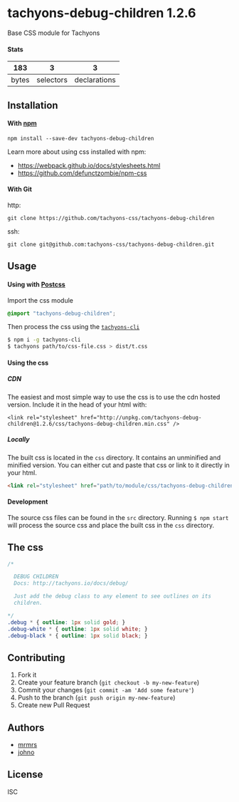 # tachyons-debug-children 1.2.6

Base CSS module for Tachyons

#### Stats

183 | 3 | 3
---|---|---
bytes | selectors | declarations

## Installation

#### With [npm](https://npmjs.com)

```
npm install --save-dev tachyons-debug-children
```

Learn more about using css installed with npm:
* https://webpack.github.io/docs/stylesheets.html
* https://github.com/defunctzombie/npm-css

#### With Git

http:
```
git clone https://github.com/tachyons-css/tachyons-debug-children
```

ssh:
```
git clone git@github.com:tachyons-css/tachyons-debug-children.git
```

## Usage

#### Using with [Postcss](https://github.com/postcss/postcss)

Import the css module

```css
@import "tachyons-debug-children";
```

Then process the css using the [`tachyons-cli`](https://github.com/tachyons-css/tachyons-cli)

```sh
$ npm i -g tachyons-cli
$ tachyons path/to/css-file.css > dist/t.css
```

#### Using the css

##### CDN
The easiest and most simple way to use the css is to use the cdn hosted version. Include it in the head of your html with:

```
<link rel="stylesheet" href="http://unpkg.com/tachyons-debug-children@1.2.6/css/tachyons-debug-children.min.css" />
```

##### Locally
The built css is located in the `css` directory. It contains an unminified and minified version.
You can either cut and paste that css or link to it directly in your html.

```html
<link rel="stylesheet" href="path/to/module/css/tachyons-debug-children">
```

#### Development

The source css files can be found in the `src` directory.
Running `$ npm start` will process the source css and place the built css in the `css` directory.

## The css

```css
/*

  DEBUG CHILDREN
  Docs: http://tachyons.io/docs/debug/

  Just add the debug class to any element to see outlines on its
  children.

*/
.debug * { outline: 1px solid gold; }
.debug-white * { outline: 1px solid white; }
.debug-black * { outline: 1px solid black; }
```

## Contributing

1. Fork it
2. Create your feature branch (`git checkout -b my-new-feature`)
3. Commit your changes (`git commit -am 'Add some feature'`)
4. Push to the branch (`git push origin my-new-feature`)
5. Create new Pull Request

## Authors

* [mrmrs](http://mrmrs.io)
* [johno](http://johnotander.com)

## License

ISC

